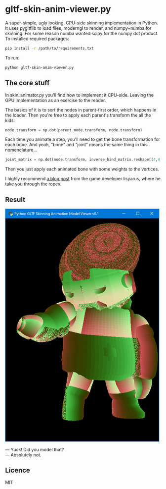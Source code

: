 # gltf-skin-anim-viewer.py

A super-simple, ugly looking, CPU-side skinning implementation in Python. It uses
pygltflib to load files, moderngl to render, and numpy+numba for skinning. For some
reason numba wanted scipy for the numpy dot product. To installed required packages:

```bash
pip install -r /path/to/requirements.txt
```

To run:

```bash
python gltf-skin-anim-viewer.py
```

## The core stuff

In skin_animator.py you'll find how to implement it CPU-side. Leaving the GPU
implementation as an exercise to the reader.

The basics of it is to sort the nodes in parent-first order, which happens in the
loader. Then you're free to apply each parent's transform the all the kids:

```python
node.transform = np.dot(parent_node.transform, node.transform)
```

Each time you animate a step, you'll need to get the bone transformation for each
bone. And yeah, "bone" and "joint" means the same thing in this nomenclature...

```python
joint_matrix = np.dot(node.transform, inverse_bind_matrix.reshape((4,4)).T)
```

Then you just apply each animated bone with some weights to the vertices.

I highly recommend [a blog post](https://lisyarus.github.io/blog/posts/gltf-animation.html)
from the game developer lisyarus, where he take you through the ropes.


## Result

![result](https://raw.githubusercontent.com/highfestiva/gltf-skin-anim-viewer/master/screenshot.png)

 — Yuck! Did you model that?  
 — Absolutely not.


## Licence

MIT
